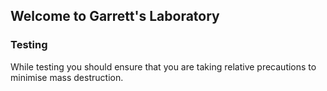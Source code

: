 ## Welcome to Garrett's Laboratory 




### Testing

While testing you should ensure that you are taking relative precautions to minimise mass destruction.

<script>
  window.intercomSettings = {
    app_id: "i37jck82"
  };
</script>
<script>(function(){var w=window;var ic=w.Intercom;if(typeof ic==="function"){ic('reattach_activator');ic('update',intercomSettings);}else{var d=document;var i=function(){i.c(arguments)};i.q=[];i.c=function(args){i.q.push(args)};w.Intercom=i;function l(){var s=d.createElement('script');s.type='text/javascript';s.async=true;s.src='https://widget.intercom.io/widget/i37jck82';var x=d.getElementsByTagName('script')[0];x.parentNode.insertBefore(s,x);}if(w.attachEvent){w.attachEvent('onload',l);}else{w.addEventListener('load',l,false);}}})()</script>
